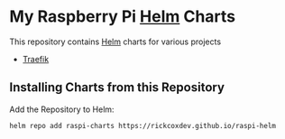 # My Raspberry Pi [Helm](https://helm.sh) Charts

This repository contains [Helm](https://helm.sh) charts for various projects

* [Traefik](charts/traefik/)

## Installing Charts from this Repository

Add the Repository to Helm:

    helm repo add raspi-charts https://rickcoxdev.github.io/raspi-helm
